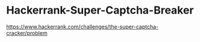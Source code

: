 # Hackerrank-Super-Captcha-Breaker

https://www.hackerrank.com/challenges/the-super-captcha-cracker/problem
